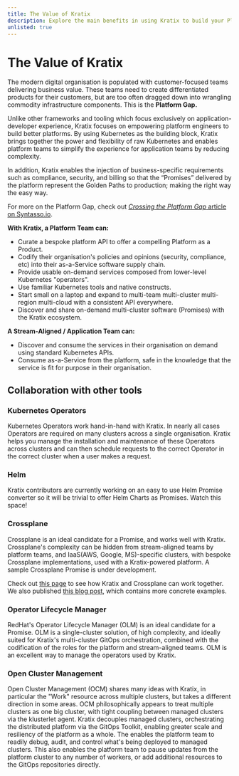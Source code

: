 ```yaml
---
title: The Value of Kratix
description: Explore the main benefits in using Kratix to build your Platform.
unlisted: true
---
```


# The Value of Kratix

The modern digital organisation is populated with customer-focused teams delivering business value. These teams need to create differentiated products for their customers, but are too often dragged down into wrangling commodity infrastructure components. This is the **Platform Gap.**&#x20;

Unlike other frameworks and tooling which focus exclusively on application-developer experience, Kratix focuses on empowering platform engineers to build better platforms. By using Kubernetes as the building block, Kratix brings together the power and flexibility of raw Kubernetes and enables platform teams to simplify the experience for application teams by reducing complexity.

In addition, Kratix enables the injection of business-specific requirements such as compliance, security, and billing so that the “Promises” delivered by the platform represent the Golden Paths to production; making the right way the easy way.

For more on the Platform Gap, check out [_Crossing the Platform Gap_ article on Syntasso.io](https://www.syntasso.io/post/crossing-the-platform-gap).

**With Kratix, a Platform Team can:**

* Curate a bespoke platform API to offer a compelling Platform as a Product.
* Codify their organisation's policies and opinions (security, compliance, etc) into their as-a-Service software supply chain.
* Provide usable on-demand services composed from lower-level Kubernetes "operators".
* Use familiar Kubernetes tools and native constructs.
* Start small on a laptop and expand to multi-team multi-cluster multi-region multi-cloud with a consistent API everywhere.
* Discover and share on-demand multi-cluster software (Promises) with the Kratix ecosystem.

**A Stream-Aligned / Application Team can:**

* Discover and consume the services in their organisation on demand using standard Kubernetes APIs.
* Consume as-a-Service from the platform, safe in the knowledge that the service is fit for purpose in their organisation.

## Collaboration with other tools

### Kubernetes Operators

Kubernetes Operators work hand-in-hand with Kratix. In nearly all cases
Operators are required on many clusters across a single organisation. Kratix helps you manage the installation and maintenance of these Operators across clusters and can then schedule requests to the correct Operator in the correct cluster when a user makes a request.

### Helm

Kratix contributors are currently working on an easy to use Helm Promise converter so it will be trivial to offer Helm Charts as Promises. Watch this space!

### Crossplane

Crossplane is an ideal candidate for a Promise, and works well with Kratix.
Crossplane's complexity can be hidden from stream-aligned teams by platform
teams, and IaaS(AWS, Google, MS)-specific clusters, with bespoke Crossplane
implementations, used with a Kratix-powered platform. A sample Crossplane
Promise is under development.

Check out [this
page](../main/learn-more/how-kratix-complements/crossplane) to see how
Kratix and Crossplane can work together. We also published [this blog
post](https://www.syntasso.io/post/building-your-platform-your-way-with-crossplane-and-kratix),
which contains more concrete examples.

### Operator Lifecycle Manager

RedHat's Operator Lifecycle Manager (OLM) is an ideal candidate for a Promise. OLM is a single-cluster solution, of high complexity, and ideally suited for Kratix's multi-cluster GitOps orchestration, combined with the codification of the roles for the platform and stream-aligned teams. OLM is an excellent way to manage the operators used by Kratix.

### Open Cluster Management

Open Cluster Management (OCM) shares many ideas with Kratix, in particular the "Work" resource across multiple clusters, but takes a different direction in some areas. OCM philosophically appears to treat multiple clusters as one big cluster, with tight coupling between managed clusters via the klusterlet agent. Kratix decouples managed clusters, orchestrating the distributed platform via the GitOps Toolkit, enabling greater scale and resiliency of the platform as a whole. The enables the platform team to readily debug, audit, and control what's being deployed to managed clusters. This also enables the platform team to pause updates from the platform cluster to any number of workers, or add additional resources to the GitOps repositories directly.
